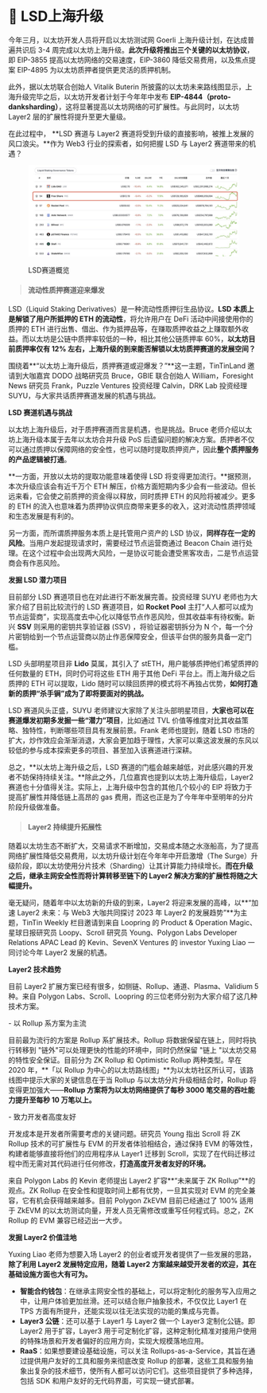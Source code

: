 # 💨 LSD上海升级

今年三月，以太坊开发人员将开启以太坊测试网 Goerli 上海升级计划，在达成普遍共识后 3-4 周完成以太坊上海升级。**此次升级将推出三个关键的以太坊协议**，即 EIP-3855 提高以太坊网络的交易速度，EIP-3860 降低交易费用，以及焦点提案 EIP-4895 为以太坊质押者提供更灵活的质押机制。

此外，据以太坊联合创始人 Vitalik Buterin 所披露的以太坊未来路线图显示，上海升级完毕之后，以太坊开发者计划于今年年中发布 **EIP-4844（proto-danksharding）**，这将显著提高以太坊网络的可扩展性。与此同时，以太坊 Layer2 层的扩展性将提升至更大量级。

在此过程中， **LSD 赛道与 Layer2 赛道将受到升级的直接影响，被推上发展的风口浪尖。**作为 Web3 行业的探索者，如何把握 LSD 与 Layer2 赛道带来的机遇？

<figure><img src="../.gitbook/assets/image (45).png" alt=""><figcaption><p>LSD赛道概览</p></figcaption></figure>

> #### **流动性质押赛道迎来爆发**

LSD（Liquid Staking Derivatives）是一种流动性质押衍生品协议。**LSD 本质上是解锁了用户所抵押的 ETH 的流动性**，将允许用户在 DeFi 活动中间接使用你的质押的 ETH 进行出售、借出、作为抵押品等，在赚取质押收益之上赚取额外收益。而以太坊是公链中质押率较低的一种，相比其他公链质押率 60%，**以太坊目前质押率仅有 12% 左右，上海升级的到来能否解锁以太坊质押赛道的发展空间？**

围绕着**“以太坊上海升级后，质押赛道或迎爆发？”**这一主题，TinTinLand 邀请到大咖嘉宾 DODO 战略研究员 Bruce，GBIE 联合创始人 William，Foresight News 研究员 Frank，Puzzle Ventures 投资经理 Calvin，DRK Lab 投资经理 SUYU，与大家共话质押赛道发展的机遇与挑战。

**LSD 赛道机遇与挑战**

以太坊上海升级后，对于质押赛道而言是机遇，也是挑战。Bruce 老师介绍以太坊上海升级本属于去年以太坊合并升级 PoS 后遗留问题的解决方案。质押者不仅可以通过质押以保障网络的安全性，也可以随时提取质押资产，因此**整个质押服务的产品逻辑被打通**。

**一方面，开放以太坊的提取功能意味着使得 LSD 将变得更加流行。**据预测，本次升级应该会有近千万个 ETH 解压，价格方面短期内多少会有一些波动。但长远来看，它会使之前质押的资金得以释放，同时质押 ETH 的风险将被减少。更多的 ETH 的流入也意味着为质押协议供应商带来更多的收入，这对流动性质押领域和生态发展是有利的。

另一方面，而所谓质押服务本质上是托管用户资产的 LSD 协议，**同样存在一定的风险**。当用户发起提现请求时，需要经过节点运营商通过 Beacon Chain 进行处理。在这个过程中会出现两大风险，一是协议可能会遭受黑客攻击，二是节点运营商会有作恶风险。

**发掘 LSD 潜力项目**

目前部分 LSD 赛道项目也在对此进行不断发展完善。投资经理 SUYU 老师也为大家介绍了目前比较流行的 LSD 赛道项目，如 **Rocket Pool** 主打“人人都可以成为节点运营商”，实现高度去中心化以降低节点作恶风险，但其收益率有待权衡。新兴 **SSV** 则采用的密钥共享验证器 (SSV) ，将验证器密钥拆分为 N 个，每一个分片密钥给到一个节点运营商以防止作恶保障安全，但该平台供的服务具备一定门槛。

LSD 头部明星项目非 **Lido** 莫属，其引入了 stETH，用户能够质押他们希望质押的任何数量的 ETH，同时仍可将这些 ETH 用于其他 DeFi 平台上。而上海升级之后质押的 ETH 可以提取，Lido 随时可以赎回质押的模式将不再独占优势，**如何打造新的质押“杀手锏”成为了即将要面对的挑战。**

LSD 赛道风头正盛，SUYU 老师建议大家除了关注头部明星项目，**大家也可以在赛道爆发初期多发掘一些“潜力”项目**，比如通过 TVL 价值等维度对比其收益策略、独特性，判断哪些项目具有发展前景。Frank 老师也提到，随着 LSD 市场的扩大，炒作效应会渐渐消退，大家会更加趋于理性，大家可以乘这波发展的东风以较低的参与成本探索更多的项目、甚至加入该赛道进行深耕。

总之，**以太坊上海升级之后，LSD 赛道的门槛会越来越低，对此感兴趣的开发者不妨保持持续关注。**除此之外，几位嘉宾也提到以太坊上海升级后，Layer2 赛道也十分值得关注。实际上，上海升级中包含的其他几个较小的 EIP 将致力于提高扩展性并降低链上高昂的 gas 费用，而这也正是为了今年年中至明年的分片阶段升级做准备。



> #### **Layer2 持续提升拓展性**

随着以太坊生态不断扩大，交易请求不断增加，交易成本随之水涨船高，为了提高网络扩展性降低交易费用，以太坊升级计划在今年年中开启激增（The Surge）升级阶段，即以太坊使用分片技术（Sharding）让其计算能力持续增长。**而在升级之后，继承主网安全性而将计算转移至链下的 Layer2 解决方案的扩展性将随之大幅提升。**

毫无疑问，随着年中以太坊新的升级的到来，Layer2 将迎来发展的高峰，以**“加速 Layer2 未来：与 Web3 大咖共同探讨 2023 年 Layer2 的发展趋势”**为主题，TinTin Weekly 栏目邀请到来自 Loopring 的 Product & Operation Magic、星球日报研究员 Loopy、Scroll 研究员 Young、Polygon Labs Developer Relations APAC Lead 的 Kevin、SevenX Ventures 的 investor Yuxing Liao 一同讨论今年 Layer2 发展的机遇。

**Layer2 技术趋势**

目前 Layer2 扩展方案已经有很多，如侧链、Rollup、通道、Plasma、Validium 5 种。来自 Polygon Labs、Scroll、Loopring 的三位老师分别为大家介绍了这几种技术方案。

\- 以 Rollup 系方案为主流

目前最为流行的方案是 Rollup 系扩展技术。Rollup 将数据保留在链上，同时将执行转移到 "链外"可以处理更快的性能的环境中，同时仍然保留 "链上 "以太坊交易的特性安全保证。目前分为 ZK Rollup 和 Optimistic Rollup 两种类型。早在 2020 年，**「以 Rollup 为中心的以太坊路线图」**为以太坊社区所认可，该路线图中提示大家的关键信息在于当 Rollup 与以太坊分片升级相结合时，Rollup 将变得更加强大——**Rollup 方案将为以太坊网络提供了每秒 3000 笔交易的吞吐能力提升至每秒 10 万笔以上。**

\- 致力开发者高度友好

开发成本是开发者所需要考虑的关键问题。研究员 Young 指出 Scroll 将 ZK Rollup 技术的可扩展性与 EVM 的开发者体验相结合，通过保持 EVM 的等效性，构建者能够直接将他们的应用程序从 Layer1 迁移到 Scroll，实现了在代码迁移过程中而无需对其代码进行任何修改，**打造高度开发者友好的环境。**

来自 Polygon Labs 的 Kevin 老师提出 Layer2 扩容**“未来属于 ZK Rollup”**的观点。ZK Rollup 在安全性和提取时间上都有优势，一旦其实现对 EVM 的完全兼容，它有机会获得越来越多。目前 Polygon ZkEVM 目前已经通过了 100% 适用于 ZkEVM 的以太坊测试向量，开发人员无需修改或重写任何程式码。总之，ZK Rollup 的 EVM 兼容已经迈出一大步。

**发掘 Layer2 价值洼地**

Yuxing Liao 老师为想要入场 Layer2 的创业者或开发者提供了一些发展的思路，**除了利用 Layer2 发展特定应用，随着 Layer2 方案越来越受开发者的欢迎，其在基础设施方面也大有可为。**

* **智能合约钱包**：在继承主网安全性的基础上，可以将定制化的服务写入应用之中，让用户体验更加丝滑。还可以结合账户抽象技术，不仅仅比 Layer1 在 TPS 方面有所提升，还能实现以往无法实现的功能的集成与完善。
* **Layer3 公链**：还可以基于 Layer1 与 Layer2 做一个 Layer3 定制化公链。即 Layer2 用于扩容，Layer3 用于可定制化扩容，这种定制化精准对接用户使用的特殊场景和开发者偏好的应用方向，实现大规模落地应用。
* **RaaS**：如果想要建设基础设施，可以关注 Rollups-as-a-Service，其旨在通过提供用户友好的工具和服务来彻底改变 Rollup 的部署，这些工具和服务抽象出复杂的技术细节，使所有人都可以访问它们。这些项目提供了多种选择，包括 SDK 和用户友好的无代码界面，可实现一键式部署。





